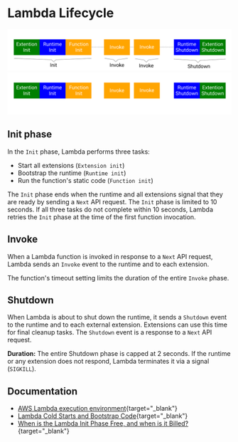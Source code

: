 # Lambda Lifecycle

![Invoke Lifecyle](./media/overview-lnvoke-light.png#gh-light-mode-only)
![Invoke Lifecyle](./media/overview-lnvoke-dark.png#gh-dark-mode-only)

## Init phase

In the `Init` phase, Lambda performs three tasks:

- Start all extensions (`Extension init`)
- Bootstrap the runtime (`Runtime init`)
- Run the function's static code (`Function init`)

The `Init` phase ends when the runtime and all extensions signal that they are ready by sending a `Next` API request. The `Init` phase is limited to 10 seconds. If all three tasks do not complete within 10 seconds, Lambda retries the `Init` phase at the time of the first function invocation.

## Invoke

When a Lambda function is invoked in response to a `Next` API request, Lambda sends an `Invoke` event to the runtime and to each extension.

The function's timeout setting limits the duration of the entire `Invoke` phase.

## Shutdown

When Lambda is about to shut down the runtime, it sends a `Shutdown` event to the runtime and to each external extension. Extensions can use this time for final cleanup tasks. The `Shutdown` event is a response to a `Next` API request.

**Duration:** The entire Shutdown phase is capped at 2 seconds. If the runtime or any extension does not respond, Lambda terminates it via a signal (`SIGKILL`).

## Documentation

- [AWS Lambda execution environment](https://docs.aws.amazon.com/lambda/latest/dg/runtimes-context.html){target="_blank"}
- [Lambda Cold Starts and Bootstrap Code](https://bitesizedserverless.com/bite/lambda-cold-start-bootstrap/){target="_blank"}
- [When is the Lambda Init Phase Free, and when is it Billed?](https://bitesizedserverless.com/bite/when-is-the-lambda-init-phase-free-and-when-is-it-billed/){target="_blank"}
